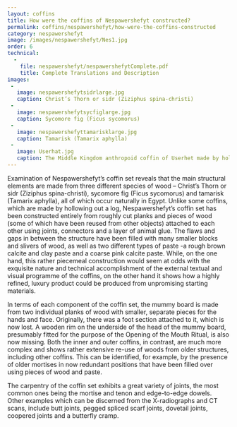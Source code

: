 ```yaml
---
layout: coffins
title: How were the coffins of Nespawershefyt constructed?
permalink: coffins/nespawershefyt/how-were-the-coffins-constructed
category: nespawershefyt
image: /images/nespawershefyt/Nes1.jpg
order: 6
technical:
  -
    file: nespawershefyt/nespawershefytComplete.pdf
    title: Complete Translations and Description
images:
 -
   image: nespawershefytsidrlarge.jpg
   caption: Christ’s Thorn or sidr (Ziziphus spina-christi)
 -
   image: nespawershefytsycfiglarge.jpg
   caption: Sycomore fig (Ficus sycomorus)
 -
   image: nespawershefyttamarisklarge.jpg
   caption: Tamarisk (Tamarix aphylla)
 -
   image: Userhat.jpg
   caption: The Middle Kingdom anthropoid coffin of Userhet made by hollowing out a single large piece of sycomore fig wood, Beni Hasan. Fitzwilliam Museum collection E.88.1903.
---
```


Examination of Nespawershefyt’s coffin set reveals that the main structural elements are made from three different
species of wood – Christ’s Thorn or sidr (Ziziphus spina-christi), sycomore fig (Ficus sycomorus) and tamarisk (Tamarix aphylla), all of which occur naturally in Egypt. Unlike some coffins, which are made by hollowing out a log, Nespawershefyt’s coffin set has been constructed entirely from roughly cut planks and pieces of wood (some of which have been reused from
other objects) attached to each other using joints, connectors and a layer of animal glue. The flaws and gaps in between
the structure have been filled with many smaller blocks and slivers of wood, as well as two different types of paste -a
rough brown calcite and clay paste and a coarse pink calcite paste. While, on the one hand, this rather piecemeal construction
would seem at odds with the exquisite nature and technical accomplishment of the external textual and visual programme
of the coffins, on the other hand it shows how a highly refined, luxury product could be produced from unpromising
starting materials.

In terms of each component of the coffin set, the mummy board is made from two individual planks of wood with smaller,
separate pieces for the hands and face. Originally, there was a foot section attached to it, which is now lost. A wooden
rim on the underside of the head of the mummy board, presumably fitted for the purpose of the Opening of the Mouth Ritual,
is also now missing. Both the inner and outer coffins, in contrast, are much more complex and shows rather extensive
re-use of woods from older structures, including other coffins. This can be identified, for example, by the presence of
older mortises in now redundant positions that have been filled over using pieces of wood and paste.

The carpentry of the coffin set exhibits a great variety of joints, the most common ones being the mortise and tenon and
edge-to-edge dowels. Other examples which can be discerned from the X-radiographs and CT scans, include butt joints,
pegged spliced scarf joints, dovetail joints, coopered joints and a butterfly cramp.

